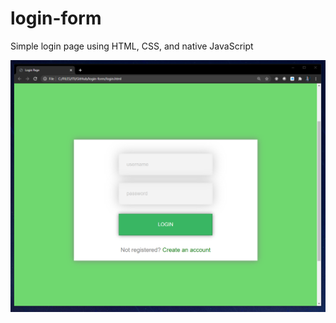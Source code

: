 # login-form
Simple login page using HTML, CSS, and native JavaScript

![login-page-screenshot](https://github.com/KareemAhmed96/login-form/blob/main/imgs/Screenshot%202021-02-15%20103818.png)
